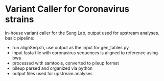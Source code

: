 # Variant Caller for Coronavirus strains
in-house variant caller for the Sung Lab, output used for upstream analyses. basic pipeline:

- run alignSeq.sh, use output as the input for gen_tables.py
- input fasta file with coronavirus sequences is aligned to reference using bwa
- processed with samtools, converted to pileup format
- pileup parsed and organized via python
- output files used for upstream analyses 

